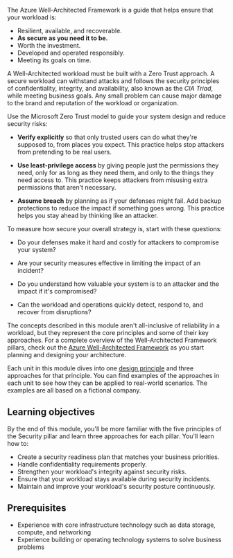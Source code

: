 The Azure Well-Architected Framework is a guide that helps ensure that your workload is: 

- Resilient, available, and recoverable.
- **As secure as you need it to be.**
- Worth the investment.
- Developed and operated responsibly.
- Meeting its goals on time.

A Well-Architected workload must be built with a Zero Trust approach. A secure workload can withstand attacks and follows the security principles of confidentiality, integrity, and availability, also known as the *CIA Triad*, while meeting business goals. Any small problem can cause major damage to the brand and reputation of the workload or organization.

Use the Microsoft Zero Trust model to guide your system design and reduce security risks:

- **Verify explicitly** so that only trusted users can do what they're supposed to, from places you expect. This practice helps stop attackers from pretending to be real users.

- **Use least-privilege access** by giving people just the permissions they need, only for as long as they need them, and only to the things they need access to. This practice keeps attackers from misusing extra permissions that aren't necessary.

- **Assume breach** by planning as if your defenses might fail. Add backup protections to reduce the impact if something goes wrong. This practice helps you stay ahead by thinking like an attacker.

To measure how secure your overall strategy is, start with these questions:

- Do your defenses make it hard and costly for attackers to compromise your system?

- Are your security measures effective in limiting the impact of an incident?
- Do you understand how valuable your system is to an attacker and the impact if it's compromised?
- Can the workload and operations quickly detect, respond to, and recover from disruptions?

The concepts described in this module aren't all-inclusive of reliability in a workload, but they represent the core principles and some of their key approaches. For a complete overview of the Well-Architected Framework pillars, check out the [Azure Well-Architected Framework](/azure/well-architected) as you start planning and designing your architecture.

Each unit in this module dives into one [design principle](/azure/well-architected/security/principles) and three approaches for that principle. You can find examples of the approaches in each unit to see how they can be applied to real-world scenarios. The examples are all based on a fictional company.

## Learning objectives

By the end of this module, you'll be more familiar with the five principles of the Security pillar and learn three approaches for each pillar. You'll learn how to:

- Create a security readiness plan that matches your business priorities.
- Handle confidentiality requirements properly.
- Strengthen your workload's integrity against security risks.
- Ensure that your workload stays available during security incidents.
- Maintain and improve your workload's security posture continuously.

## Prerequisites

- Experience with core infrastructure technology such as data storage, compute, and networking
- Experience building or operating technology systems to solve business problems
